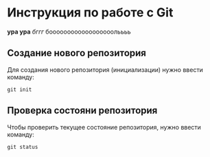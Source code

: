 # Инструкция по работе с Git
**ура ура**
*бггг* 
боооооооооооооооооольььь
## Создание нового репозитория 
Для создания нового репозитория (инициализации) нужно ввести команду: 

    git init

## Проверка состояни репозитория 

Чтобы проверить текущее состояние репозитория, нужно ввести команду: 
   
    git status
